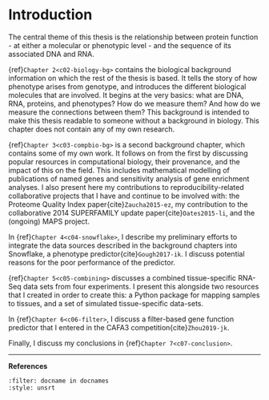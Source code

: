 # Introduction

<!--
NOTES:
* Around 3 pages long - like a longer version of the abstract
* List my contributions
* Explain what each chapter is and why it is there.
Short, so can probably be a bit more fussy about style, e.g.:
* No passive voice (zombie test).
* Varied sentence length.

Notes on chapters:
-->

[//]: # (TODO: Get rid of the <!--> and carry them out)

The central theme of this thesis is the relationship between protein function - at either a molecular or phenotypic level - and the sequence of its associated DNA and RNA. <!--A recurring motif is impact of the provenance of related data and what that means for attempts to make genome-wide predictions about these relationships.-->

{ref}`Chapter 2<c02-biology-bg>` contains the biological background information on which the rest of the thesis is based. It tells the story of how phenotype arises from genotype, and introduces the different biological molecules that are involved. It begins at the very basics: what are DNA, RNA, proteins, and phenotypes? How do we measure them? And how do we measure the connections between them? This background is intended to make this thesis readable to someone without a background in biology. This chapter does not contain any of my own research. 

{ref}`Chapter 3<c03-compbio-bg>` is a second background chapter, which contains some of my own work. It follows on from the first by discussing popular resources in computational biology, their provenance, and the impact of this on the field. This includes mathematical modelling of publications of named genes and sensitivity analysis of gene enrichment analyses. I also present here my contributions to reproducibility-related collaborative projects that I have and continue to be involved with: the Proteome Quality Index paper{cite}`Zaucha2015-ez`, my contribution to the collaborative 2014 SUPERFAMILY update paper{cite}`Oates2015-li`, and the (ongoing) MAPS project. 

In {ref}`Chapter 4<c04-snowflake>`, I describe my preliminary efforts to integrate the data sources described in the background chapters into Snowflake, a phenotype predictor{cite}`Gough2017-ik`. I discuss potential reasons for the poor performance of the predictor.

{ref}`Chapter 5<c05-combining>` discusses a combined tissue-specific RNA-Seq data sets from four experiments. I present this alongside two resources that I created in order to create this: a Python package for mapping samples to tissues, and a set of simulated tissue-specific data-sets.

[//]: # (TODO: Add a zenodo reference to uberon-py, and cite it)
[//]: # (TODO: Upload data and give it a zenodo reference and cite it)

In {ref}`Chapter 6<c06-filter>`, I discuss a filter-based gene function predictor that I entered in the CAFA3 competition{cite}`Zhou2019-jk`.

Finally, I discuss my conclusions in {ref}`Chapter 7<c07-conclusion>`.

---
**References**
```{bibliography} /_bibliography/references.bib
:filter: docname in docnames
:style: unsrt
```
